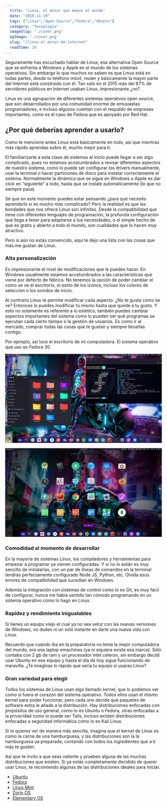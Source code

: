 ```yaml
---
  title: "Linux, el motor que mueve al mundo"
  date: "2019-11-19"
  tags: ["Linux","Open Source","Fedora","Ubuntu"]
  category: "Tecnología"
  imageSlug: "./cover.png"
  ogImage: './cover.png'
  slug: "/linux-el-motor-de-internet"
  readTime: 10
---
```


Seguramente has escuchado hablar de Linux, esa alternativa Open Source que se enfrenta a Windows y Apple en el mundo de los sistemas operativos. Sin embargo lo que muchos no saben es que Linux está en todas partes, desde tu teléfono móvil, router y básicamente la mayor parte del Internet está construido con él. Tan solo en el 2015 más del 67% de servidores públicos en Internet usaban Linux, impresionante ¿no?

Linux es una agrupación de diferentes sistemas operativos open source, que son desarrollados por una comunidad enorme de entusiastas programadores, e incluso algunos cuentan con el respaldo de empresas importantes, como es el caso de Fedora que es apoyado por Red Hat.

## ¿Por qué deberías aprender a usarlo?

Como te mencione antes Linux está básicamente en todo, así que mientras más rápido aprendas sobre él, mucho mejor para ti.

El familiarizarte a esta clase de sistemas al inicio puede llegar a ser algo complicado, pues no estamos acostumbrados a revisar diferentes aspectos de nuestro sistema, como lo puede ser configurar los drivers manualmente, usar la terminal o hacer particiones de disco para instalar correctamente el sistema. Normalmente la dinámica que se sigue en Windows o Apple es dar click en “siguiente” a todo, hasta que se instale automáticamente (lo que no siempre pasa).

Sé que en este momento puedes estar pensando ¿para qué necesito aprenderlo si es mucho más complicado? Pero la realidad es que las bondades que nos ofrece Linux son infinitas. Desde la compatibilidad que tiene con diferentes lenguajes de programación, la profunda configuración que llega a tener para adaptarse a tus necesidades, o el simple hecho de que es gratis y abierto a todo el mundo, son cualidades que lo hacen muy atractivo.

Pero si aún no estás convencido, aquí te dejo una lista con las cosas que más me gustan de Linux.

### Alta personalización

Es impresionante el nivel de modificaciones que le puedes hacer. En Windows usualmente estamos acostumbrados a las características que viene por defecto de fábrica. No tenemos la opción de poder cambiar el cómo se ve el escritorio, el estilo de los iconos, incluso los colores de selección o los sonidos de inicio.

Al contrario Linux te permite modificar cada aspecto. ¿No te gusta cómo se ve? Entonces lo puedes modificar tú mismo hasta que quede a tu gusto. Y esto no solamente es referente a lo estético, también puedes cambiar aspectos importantes del sistema como lo pueden ser qué programas se ejecutan cada cierto tiempo o la gestión de usuarios. Es como ir al mercado, comprar todas las cosas que te gustan y siempre llevarlas contigo.

Por ejemplo, así luce el escritorio de mi computadora. El sistema operativo que uso es Fedora 30.

![Escritorio](./desktop1.png "Escritorio")

![Menu de aplicaciones](./desktop2.png "Menu de aplicaciones")

### Comodidad al momento de desarrollar

En la mayoría de sistemas Linux, los compiladores y herramientas para empezar a programar ya vienen configuradas. Y si no lo están es muy sencillo de instalarlas, con un par de líneas de comandos en la terminal tendrás perfectamente configurado Node JS, Python, etc. Olvida esos errores de compatibilidad que sucedían en Windows.

Además la integración con sistemas de control como lo es Git, es muy fácil de configurar, nunca me había sentido tan cómodo programando en un sistema operativo cómo lo hago en Linux.

### Rapidez y rendimiento inigualables

Si tienes un equipo viejo el cual ya no sea veloz con las nuevas versiones de Windows, no dudes ni un solo instante en darle una nueva vida con Linux. 

Recuerdo que cuando iba en la preparatoria no tenía la mejor computadora del mundo, era una laptop emachines (ya ni siquiera existe esa marca). Sólo contaba con 2 gb de ram y un procesador intel celeron, sin embargo decidí usar Ubuntu en ese equipo y hasta el día de hoy sigue funcionando de maravilla. ¿Te imaginas lo rápido que sería tu equipo si usaras Linux?

### Gran variedad para elegir

Todos los sistemas de Linux usan algo llamado kernel, que lo podemos ver como si fuera el corazón del sistema operativo. Todos ellos usan el mismo kernel para poder funcionar, pero cada uno decide qué paquetes de software extra le añade a la distribución. Hay distribuciones enfocadas con propósitos de uso general, como lo es Ubuntu o Fedora, otras enfocadas a la privacidad como lo puede ser Tails, incluso existen distribuciones enfocadas a seguridad informática como lo es Kali Linux.
  
Si lo quieres ver de manera más sencilla, imagina que el kernel de Linux es como la carne de una hamburguesa, y las distribuciones son la la hamburguesa ya preparada, contando con todos los ingredientes que a ti más te gusten. 

Así que te invito a que seas valiente y pruebes alguna de las muchas distribuciones que existen. Si ya estás completamente decidido de querer usar Linux, te recomiendo algunas de las distribuciones ideales para iniciar.

- [Ubuntu](https://ubuntu.com/)
- [Fedora](https://getfedora.org/)
- [Linux Mint](https://linuxmint.com/)
- [Zorin OS](https://zorinos.com/)
- [Elementary OS](https://elementary.io/)
